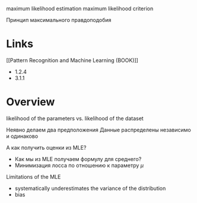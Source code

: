 
maximum likelihood estimation
maximum likelihood criterion

Принцип максимального правдоподобия

# Links

[[Pattern Recognition and Machine Learning (BOOK)]]
- 1.2.4
- 3.1.1

# Overview

likelihood of the parameters vs. likelihood of the dataset

Неявно делаем два предположения
Данные распределены независимо и одинаково

А как получить оценки из MLE?
- Как мы из MLE получаем формулу для среднего?
- Минимизация лосса по отношению к параметру $\mu$

Limitations of the MLE
- systematically underestimates the variance of the distribution
- bias